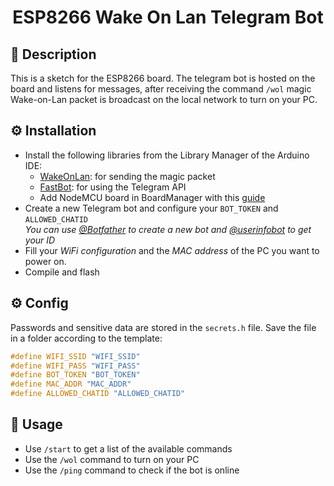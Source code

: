 <div align="center">
  <h1>ESP8266 Wake On Lan Telegram Bot</h1>
</div>

## 📄 Description

This is a sketch for the ESP8266 board. The telegram bot is hosted on the board and listens for messages, after receiving the command `/wol` magic Wake-on-Lan packet is broadcast on the local network to turn on your PC.

## ⚙️ Installation

- Install the following libraries from the Library Manager of the Arduino IDE:
  - [WakeOnLan](https://www.arduino.cc/reference/en/libraries/wakeonlan/): for sending the magic packet
  - [FastBot](https://www.arduino.cc/reference/en/libraries/fastbot/): for using the Telegram API
  - Add NodeMCU board in BoardManager with this [guide](https://www.instructables.com/Programming-ESP8266-ESP-12E-NodeMCU-Using-Arduino-/)
- Create a new Telegram bot and configure your `BOT_TOKEN` and `ALLOWED_CHATID`  
  _You can use [@Botfather](https://t.me/botfather) to create a new bot and [@userinfobot](https://t.me/userinfobot) to get your ID_
- Fill your _WiFi configuration_ and the _MAC address_ of the PC you want to power on.
- Compile and flash

## ⚙️ Config

Passwords and sensitive data are stored in the `secrets.h` file. Save the file in a folder according to the template:
```c++
#define WIFI_SSID "WIFI_SSID"
#define WIFI_PASS "WIFI_PASS"
#define BOT_TOKEN "BOT_TOKEN"
#define MAC_ADDR "MAC_ADDR"
#define ALLOWED_CHATID "ALLOWED_CHATID"
```
## 🔎 Usage
- Use `/start` to get a list of the available commands
- Use the `/wol` command to turn on your PC
- Use the `/ping` command to check if the bot is online
